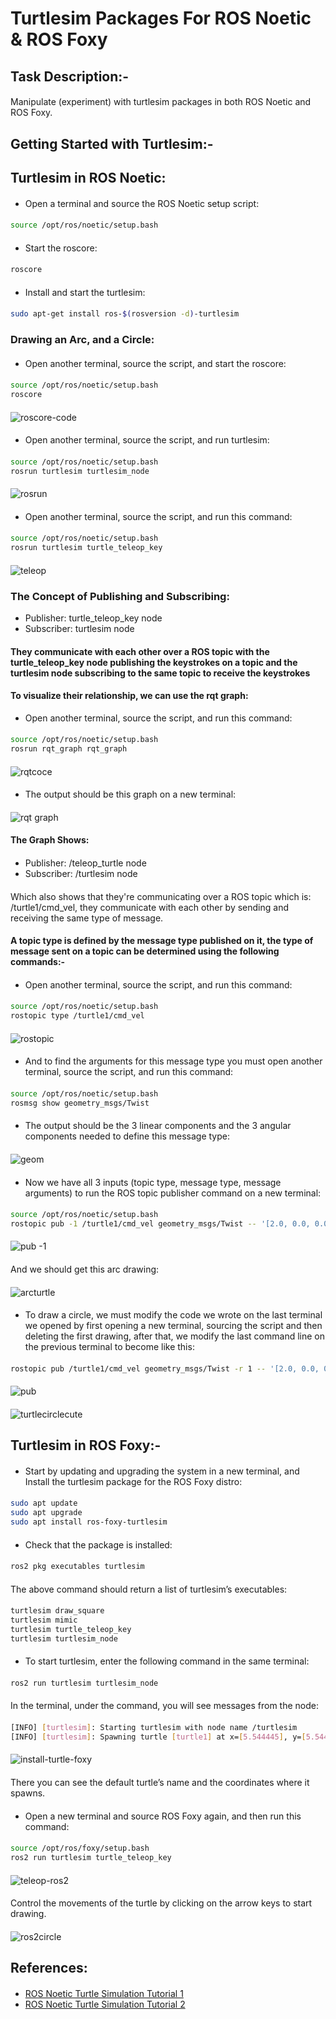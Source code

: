 # Turtlesim Packages For ROS Noetic & ROS Foxy
####
## Task Description:-
#### 
Manipulate (experiment) with turtlesim packages in both ROS Noetic and ROS Foxy.
#### 
## Getting Started with Turtlesim:- 
#### 
## Turtlesim in ROS Noetic:
####  
- Open a terminal and source the ROS Noetic setup script:
#### 
```bash
source /opt/ros/noetic/setup.bash
```
####
- Start the roscore:
####
```bash
roscore
```
#### 
- Install and start the turtlesim:
####
```bash
sudo apt-get install ros-$(rosversion -d)-turtlesim
```
####
### Drawing an Arc, and a Circle:
#### 
- Open another terminal, source the script, and start the roscore:
####
```bash
source /opt/ros/noetic/setup.bash
roscore
```
#### 
![roscore-code](https://github.com/user-attachments/assets/6ceaa81d-fe97-40c3-a15d-22f5c535445a)
####  
- Open another terminal, source the script, and run turtlesim:
####
```bash
source /opt/ros/noetic/setup.bash
rosrun turtlesim turtlesim_node
```
#### 
![rosrun](https://github.com/user-attachments/assets/c62bd4eb-3bc5-46fd-85f8-b228dc45c9c8)
####
- Open another terminal, source the script, and run this command:
#### 
```bash
source /opt/ros/noetic/setup.bash
rosrun turtlesim turtle_teleop_key
```
#### 
![teleop](https://github.com/user-attachments/assets/c0233caf-8c32-494b-8ebd-364fec392282)
#### 
### The Concept of Publishing and Subscribing:
- Publisher: turtle_teleop_key node
- Subscriber: turtlesim node
#### 
#### They communicate with each other over a ROS topic with the turtle_teleop_key node publishing the keystrokes on a topic and the turtlesim node subscribing to the same topic to receive the keystrokes
#### 
#### To visualize their relationship, we can use the rqt graph:
- Open another terminal, source the script, and run this command:
####
```bash
source /opt/ros/noetic/setup.bash
rosrun rqt_graph rqt_graph
```
#### 
![rqtcoce](https://github.com/user-attachments/assets/ad9cd5f6-8b3a-45aa-8d7d-ea9d67293f39)
#### 
- The output should be this graph on a new terminal:
#### 
![rqt graph](https://github.com/user-attachments/assets/e0856ffb-4e26-4128-b1a6-f3be2fa3b39b)
#### 
#### The Graph Shows:
####
- Publisher: /teleop_turtle node
- Subscriber: /turtlesim node
#### 
Which also shows that they're communicating over a ROS topic which is: /turtle1/cmd_vel, they communicate with each other by sending and receiving the same type of message.
#### 
#### A topic type is defined by the message type published on it, the type of message sent on a topic can be determined using the following commands:-
#### 
- Open another terminal, source the script, and run this command:
#### 
```bash
source /opt/ros/noetic/setup.bash
rostopic type /turtle1/cmd_vel
```
#### 
![rostopic](https://github.com/user-attachments/assets/7b4462ee-fa89-46aa-be16-8e57958f8bf2)
#### 
- And to find the arguments for this message type you must open another terminal, source the script, and run this command:
####
```bash
source /opt/ros/noetic/setup.bash
rosmsg show geometry_msgs/Twist
```
####
- The output should be the 3 linear components and the 3 angular components needed to define this message type:
####
![geom](https://github.com/user-attachments/assets/5aab369e-ff36-4775-8c9c-4bade0550651)
#### 
- Now we have all 3 inputs (topic type, message type, message arguments) to run the ROS topic publisher command on a new terminal:
####
```bash
source /opt/ros/noetic/setup.bash
rostopic pub -1 /turtle1/cmd_vel geometry_msgs/Twist -- '[2.0, 0.0, 0.0]' '[0.0, 0.0, -1.8]'
```
#### 
![pub -1](https://github.com/user-attachments/assets/266e0a5d-3ba0-4ebb-9dd5-d15807d2bfc1)
####
And we should get this arc drawing:
#### 
![arcturtle](https://github.com/user-attachments/assets/316ef956-3585-4bb1-b680-01929bc8c9b6)
#### 
- To draw a circle, we must modify the code we wrote on the last terminal we opened by first opening a new terminal, sourcing the script and then deleting the first drawing, after that, we modify the last command line on the previous terminal to become like this:
####
```bash
rostopic pub /turtle1/cmd_vel geometry_msgs/Twist -r 1 -- '[2.0, 0.0, 0.0]' '[0.0, 0.0, -1.8]'
```
#### 
![pub](https://github.com/user-attachments/assets/c221ff58-8da9-40da-83ec-49b9568da8ce)
#### 
![turtlecirclecute](https://github.com/user-attachments/assets/1a74a213-0cd7-41ff-a50b-1c9561ec1f79)
#### 
## Turtlesim in ROS Foxy:-
####
- Start by updating and upgrading the system in a new terminal, and Install the turtlesim package for the ROS Foxy distro:
#### 
```bash
sudo apt update
sudo apt upgrade
sudo apt install ros-foxy-turtlesim
```
#### 
- Check that the package is installed:
#### 
```bash
ros2 pkg executables turtlesim
```
####
The above command should return a list of turtlesim’s executables:
#### 
```bash
turtlesim draw_square
turtlesim mimic
turtlesim turtle_teleop_key
turtlesim turtlesim_node
```
####
- To start turtlesim, enter the following command in the same terminal:
####
```bash
ros2 run turtlesim turtlesim_node
```
#### 
In the terminal, under the command, you will see messages from the node:
#### 
```bash
[INFO] [turtlesim]: Starting turtlesim with node name /turtlesim
[INFO] [turtlesim]: Spawning turtle [turtle1] at x=[5.544445], y=[5.544445], theta=[0.000000]
```
#### 
![install-turtle-foxy](https://github.com/user-attachments/assets/bdc52541-137d-4b16-9ae0-e773941653d6)
#### 
There you can see the default turtle’s name and the coordinates where it spawns.
#### 
- Open a new terminal and source ROS Foxy again, and then run this command:
#### 
```bash
source /opt/ros/foxy/setup.bash
ros2 run turtlesim turtle_teleop_key
```
#### 
![teleop-ros2](https://github.com/user-attachments/assets/4538b0ae-b5a5-4ce8-ab30-5a6ecb3b1a8f)
#### 
Control the movements of the turtle by clicking on the arrow keys to start drawing.
#### 
![ros2circle](https://github.com/user-attachments/assets/b1d9f94d-2b52-4277-a113-4b24fb985087)
#### 
## References:
#### 
- [ROS Noetic Turtle Simulation Tutorial 1](https://youtu.be/lslmj8C4_F4?si=XeKh9xU6ZRnxvwNZ)
- [ROS Noetic Turtle Simulation Tutorial 2](https://youtu.be/JVImwOFQ17A?si=JwrQMevHi4WCsV9z)
#### 
